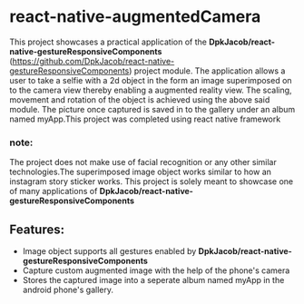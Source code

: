 # react-native-augmentedCamera

This project showcases a practical application of the **DpkJacob/react-native-gestureResponsiveComponents** (https://github.com/DpkJacob/react-native-gestureResponsiveComponents) project module.
The application allows a user to take a selfie with a 2d object in the form an image superimposed on to the camera view thereby enabling a augmented reality view.
The scaling, movement and rotation of the object is achieved using the above said module.
The picture once captured is saved in to the gallery under an album named myApp.This project was completed using react native framework

### note:
The project does not make use of facial recognition or any other similar technologies.The superimposed image object works similar to how an instagram story sticker works.
This project is solely meant to showcase one of many applications of **DpkJacob/react-native-gestureResponsiveComponents**

## Features:
* Image object supports all gestures enabled by **DpkJacob/react-native-gestureResponsiveComponents**
* Capture custom augmented image with the help of the phone's camera
* Stores the captured image into a seperate album named myApp in the android phone's gallery.
